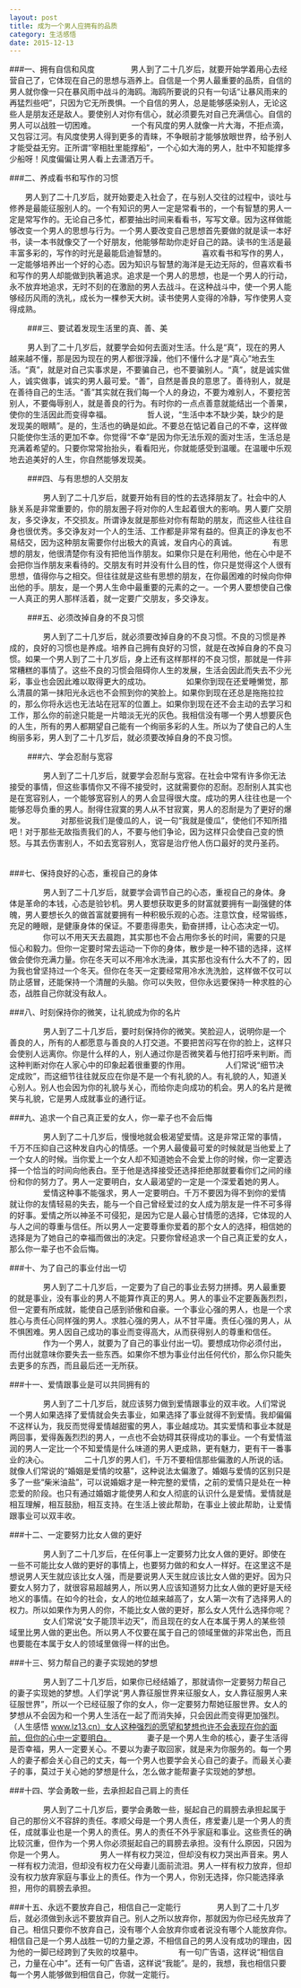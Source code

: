 ```yaml
---
layout: post
title: 成为一个男人应拥有的品质
category: 生活感悟
date: 2015-12-13
---
```


###一、拥有自信和风度
　　
　　男人到了二十几岁后，就要开始学着用心去经营自己了，它体现在自己的思想与涵养上。自信是一个男人最重要的品质，自信的男人就你像一只在暴风雨中战斗的海鸥。海鸥所要说的只有一句话“让暴风雨来的再猛烈些吧”，只因为它无所畏惧。一个自信的男人，总是能够感染别人，无论这些人是朋友还是敌人。要使别人对你有信心，就必须要先对自己充满信心。自信的男人可以战胜一切困难。
　　
　　一个有风度的男人就像一片大海，不拒点滴，又包容江河。有风度使男人得到更多的青睐，不争眼前才能够放眼世界，给予别人才能受益无穷。正所谓“宰相肚里能撑船”，一个心如大海的男人，肚中不知能撑多少船呀！风度偏偏让男人看上去潇洒万千。

<!-- more -->


###二、养成看书和写作的习惯
　　

　　男人到了二十几岁后，就开始要走入社会了，在与别人交往的过程中，谈吐与修养是最能征服别人的。一个有知识的男人一定是常看书的，一个有智慧的男人一定是常写作的。无论自己多忙，都要抽出时间来看看书，写写文章。因为这样做能够改变一个男人的思想与行为。一个男人要改变自己思想首先要做的就是读一本好书，读一本书就像交了一个好朋友，他能够帮助你走好自己的路。读书的生活是最丰富多彩的，写作的时光是最能启迪智慧的。
　　
　　喜欢看书和写作的男人，一定能够培养出一个好的心态。因为知识与智慧的海洋是无边无际的，但喜欢看书和写作的男人却能做到执著追求。追求是一个男人的思想，也是一个男人的行动，永不放弃地追求，无时不刻的在激励的男人去战斗。在这种战斗中，使一个男人能够经历风雨的洗礼，成长为一棵参天大树。读书使男人变得的冷静，写作使男人变得成熟。

　　
###三、要试着发现生活里的真、善、美


　　
男人到了二十几岁后，就要学会如何去面对生活。什么是“真”，现在的男人越来越不懂，那是因为现在的男人都很浮躁，他们不懂什么才是“真心”地去生活。“真”，就是对自己实事求是，不要骗自己，也不要骗别人。“真”，就是诚实做人，诚实做事，诚实的男人最可爱。“善”，自然是善良的意思了。善待别人，就是在善待自己的生活。“善”其实就在我们每一个人的身边，不要为难别人，不要挖苦别人，不要侮辱别人，就是善良的行为。有时你的一点点善意就能结出一个善果，使你的生活因此而变得幸福。
　　
　　哲人说，“生活中本不缺少美，缺少的是发现美的眼睛”。是的，生活也的确是如此。不要总在惦记着自己的不幸，这样做只能使你生活的更加不幸。你觉得“不幸”是因为你无法乐观的面对生活，生活总是充满着希望的。只要你常常抬抬头，看看阳光，你就能感受到温暖。在温暖中乐观地去追美好的人生，你自然能够发现美。

　　
###四、与有思想的人交朋友


　　
　　男人到了二十几岁后，就要开始有目的性的去选择朋友了。社会中的人脉关系是非常重要的，你的朋友圈子将对你的人生起着很大的影响。男人要广交朋友，多交诤友，不交损友。所谓诤友就是那些对你有帮助的朋友，而这些人往往自身也很优秀。多交诤友对一个人的生活、工作都是非常有益的。但真正的诤友也不易结交，因为这种朋友需要你付出极大的真诚，发自内心的真诚。
　　
　　有思想的朋友，他很清楚你有没有把他当作朋友。如果你只是在利用他，他在心中是不会把你当作朋友来看待的。交朋友有时并没有什么目的性，你只是觉得这个人很有思想，值得你与之相交。但往往就是这些有思想的朋友，在你最困难的时候向你伸出他的手。朋友，是一个男人生命中最重要的元素的之一。一个男人要想使自己像一人真正的男人那样活着，就一定要广交朋友，多交诤友。


　　
###五、必须改掉自身的不良习惯

　　
　　男人到了二十几岁后，就必须要改掉自身的不良习惯。不良的习惯是养成的，良好的习惯也是养成。培养自己拥有良好的习惯，就是在改掉自身的不良习惯。如果一个男人到了二十几岁后，身上还有这样那样的不良习惯，那就是一件非常糟糕的事情了。这些不良的习惯会阻碍你人生的发展，生活会因此而失去不少光彩，事业也会因此难以取得更大的成功。
　　
　　如果你到现在还爱睡懒觉，那么清晨的第一抹阳光永远也不会照到你的笑脸上。如果你到现在还总是拖拖拉拉的，那么你将永远也无法站在冠军的位置上。如果你到现在还不会主动的去学习和工作，那么你的前途只能是一片暗淡无光的灰色。我相信没有哪一个男人想要灰色的人生，所有的男人都期望自己能有一个绚丽多彩的人生。所以为了使自己的人生绚丽多彩，男人到了二十几岁后，就必须要改掉自身的不良习惯。

　　
###六、学会忍耐与宽容

　　
　　男人到了二十几岁后，就要学会忍耐与宽容。在社会中常有许多你无法接受的事情，但这些事情你又不得不接受时，这就需要你的忍耐。忍耐别人其实也是在宽容别人，一个能够宽容别人的男人会显得很大度。成功的男人往往也是一个能够忍辱负重的男人。耐得住寂寞的男人从不甘寂寞，男人的忍耐是为了更好的爆发。
　　
　　对那些说我们是傻瓜的人，说一句“我就是傻瓜”，使他们不知所措吧！对于那些无故指责我们的人，不要与他们争论，因为这样只会使自己变的愤怒。与其去伤害别人，不如去宽容别人，宽容是治疗他人伤口最好的灵丹圣药。
　　

###七、保持良好的心态，重视自己的身体

　　
　　男人到了二十几岁后，就要学会调节自己的心态，重视自己的身体。身体是革命的本钱，心态是验钞机。男人要想获取更多的财富就要拥有一副强健的体魄，男人要想长久的做首富就要拥有一种积极乐观的心态。注意饮食，经常锻练，充足的睡眼，是健康身体的保证。不要患得患失，勤奋拼搏，让心态决定一切。
　　
　　你可以不用天天去晨跑，其实那也不会占用你多长的时间，需要的只是恒心和毅力。但你一定要时常去运动一下你的身体，散步是一种不错的选择，这样做会使你充满力量。你在冬天可以不用冷水洗澡，其实那也没有什么大不了的，因为我也曾坚持过一个冬天。但你在冬天一定要经常用冷水洗洗脸，这样做不仅可以防止感冒，还能保持一个清醒的头脑。你可以失败，但你永远要保持一种求胜的心态，战胜自己你就没有敌人。
　　

###八、时刻保持你的微笑，让礼貌成为你的名片

　　
　　男人到了二十几岁后，要时刻保持你的微笑。笑脸迎人，说明你是一个善良的人，所有的人都愿意与善良的人打交道。不要把苦闷写在你的脸上，这样只会使别人远离你。你是什么样的人，别人通过你是否微笑着与他打招呼来判断。而这种判断对你在人家心中的印象起着很重要的作用。
　　
　　人们常说“细节决定成败”，而这细节往往就反应在你是不是一个有礼貌的人。有礼貌的人，知道关心别人。别人也会因为你的礼貌与关心，而给你走向成功的机会。男人的名片是微笑与礼貌，它是男人成就事业的通行证。
　　

###九、追求一个自己真正爱的女人，你一辈子也不会后悔

　　
　　男人到了二十几岁后，慢慢地就会极渴望爱情。这是非常正常的事情，千万不压抑自己这种发自内心的情感。一个男人最傻最可爱的时候就是当他爱上了一个女人的时候。当你爱上一个女人却不知道她会不会爱上你的时候，你一定要选择一个恰当的时间向他表白。至于他是选择接受还选择拒绝那就要看你们之间的缘份和你的努力了。男人一定要明白，女人最渴望的一定是一个深爱着她的男人。
　　
　　爱情这种事不能强求，男人一定要明白。千万不要因为得不到你的爱情就让你的友情轻易的失去，能与一个自己曾经爱过的女人成为朋友是一件不可多得的好事。爱情之所以神圣不可侵犯，是因为它是人最心甘情愿的选择，它体现的人与人之间的尊重与信任。所以男人一定要尊重你爱着的那个女人的选择，相信她的选择是为了她自己的幸福而做出的决定。只要你曾经追求一个自己真正爱的女人，那么你一辈子也不会后悔。
　　

###十、为了自己的事业付出一切

　　
　　男人到了二十几岁后，一定要为了自己的事业去努力拼搏。男人最重要的就是事业，没有事业的男人不能算作真正的男人。男人的事业不定要轰轰烈烈，但一定要有所成就，能使自己感到骄傲和自豪。一个事业心强的男人，也是一个求胜心与责任心同样强的男人。求胜心强的男人，从不甘平庸。责任心强的男人，从不惧困难。男人因自己成功的事业而变得高大，从而获得别人的尊重和信任。
　　
　　作为一个男人，就要为了自己的事业付出一切。要想成功你必须付出，而付出就意味你要失去一些东西。如果你不想为事业付出任何代价，那么你只能失去更多的东西，而且最后还一无所获。
　　

###十一、爱情跟事业是可以共同拥有的

　　
　　男人到了二十几岁后，就应该努力做到爱情跟事业的双丰收。人们常说一个男人如果选择了爱情就会失去事业，如果选择了事业就得不到爱情。我却偏偏不这样认为，我反而觉得爱情越甜蜜的男人，事业越成功。其实爱情和事业本就是两回事，爱得轰轰烈烈的男人，一点也不会妨碍其获得成功的事业。一个有爱情滋润的男人一定比一个不知爱情是什么味道的男人更成熟，更有魅力，更有干一番事业的决心。
　　
　　二十几岁的男人们，千万不要相信那些偏激的人所说的话。就像人们常说的“婚姻是爱情的坟墓”，这种说法太偏激了。婚姻与爱情的区别只是多了一些“柴米油盐”，可以说婚姻才是一种完整的爱情，之前的爱情只是处在一种恋爱的阶段。也只有通过婚姻才能使男人和女人彻底的认识什么是爱情。爱情就是相互理解，相互鼓励，相互支持。在生活上彼此帮助，在事业上彼此帮助，让爱情跟事业可以双丰收。
　　

###十二、一定要努力比女人做的更好

　　
　　男人到了二十几岁后，在任何事上一定要努力比女人做的更好。即使在一些不可能比女人做的更好的事情上，也要努力做的和女人一样好。在这里这不是想说男人天生就应该比女人强，而是要说男人天生就应该比女人做的更好。因为只要女人努力了，就很容易超越男人，所以男人应该知道努力比女人做的更好是天经地义的事情。在如今的社会，女人的地位越来越高了，女人第一次有了选择男人的权力。所以如果作为男人的你，不能比女人做的更好，那么女人凭什么选择你呢？
　　
　　女人们常说“女子能顶半边天”，而且现在的女人在本属于男人的某些领域里比男人做的更出色。所以男人不仅要在属于自己的领域里做的非常出色，而且也要能在本属于女人的领域里做得一样的出色。
　　

###十三、努力帮自己的妻子实现她的梦想

　　
　　男人到了二十几岁后，如果你已经结婚了，那就请你一定要努力帮自己的妻子实现她的梦想。人们学说“男人靠征服世界来征服女人，女人靠征服男人来征服世界”，所以一个已经征服了你的女人，你一定要努力帮她征服世界。女人的梦想从不会因为和一个男人生活在一起了而消失掉，只会因此而变得更加强烈。（人生感悟  www.lz13.cn）女人这种强烈的愿望和梦想也许不会表现在你的面前，但你的心中一定要明白。
　　
　　妻子是一个男人生命的核心，妻子生活得是否幸福，男人一定要关心。不要以为妻子取回家，就是来为你服务的。每一个男人的妻子都会关心自己的丈夫，每一个男人也要学会关心自己的妻子。而最关心妻子的事，莫过于关心她的梦想是什么，怎么做才能帮妻子实现她的梦想。
　　

###十四、学会勇敢一些，去承担起自己肩上的责任

　　
　　男人到了二十几岁后，要学会勇敢一些，挻起自己的肩膀去承担起属于自己的那份义不容辞的责任。孝顺父母是一个男人责任，疼爱妻儿是一个男人的责任，成就事业也是一个男人的责任。男人的责任不外乎家庭和事业。这些责任的确比较沉重，但作为一个男人你必须挻起自己的肩膀去承担。没有什么原因，只因为你是一个男人。
　　
　　男人一样有权力哭泣，但却没有权力哭出声音来。男人一样有权力流泪，但却没有权力在父母妻儿面前流泪。男人一样有权力放弃，但却没有权力放弃家庭与事业上的责任。作为一个男人，你别无选择，你只能选择承担，用你的肩膀去承担。
　　

###十五、永远不要放弃自己，相信自己一定能行
　　
　　男人到了二十几岁后，就必须做到永远不要放弃自己。别人之所以放弃你，那就因为你已经先放弃了自己。相信只要你不放弃自己，没有哪个人会放弃你或者说没有哪个人能放弃你。相信自己是一个男人战胜一切的力量之源，不相信自己的男人没有成功的理由，因为他的一脚已经跨到了失败的坟墓中。
　　
　　有一句广告语，这样说“相信自己，力量在心中”。还有一句广告语，这样说“我能”。是的，我想，我也相信只要每一个男人能够做到相信自己，你就一定能行。
